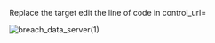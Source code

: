 Replace the target edit the line of code in control_url=

![breach_data_server(1)](https://github.com/user-attachments/assets/0557f549-ad79-4b2c-a7b5-b61366bc54fb)
